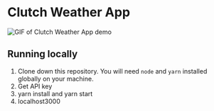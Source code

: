 # Clutch Weather App

![GIF of Clutch Weather App demo](https://i.imgur.com/waorLhx.gif)

## Running locally
1. Clone down this repository. You will need `node` and `yarn` installed globally on your machine.
1. Get API key
1. yarn install and yarn start
1. localhost3000
